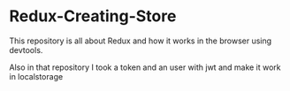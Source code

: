 # Redux-Creating-Store

This repository is all about Redux and how it works in the browser using devtools.

 Also in that repository I took a token and an user with jwt and make it work in localstorage
